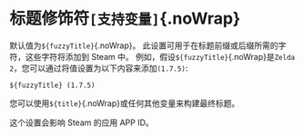 # 标题修饰符`[支持变量]`{.noWrap}

默认值为`${fuzzyTitle}`{.noWrap}。 此设置可用于在标题前缀或后缀所需的字符，这些字符将添加到 Steam 中。 例如，假设`${fuzzyTitle}`{.noWrap}是`Zelda 2`，您可以通过将值设置为以下内容来添加`(1.7.5)`:
```
${fuzzyTitle} (1.7.5)
```
您可以使用`${title}`{.noWrap}或任何其他变量来构建最终标题。

这个设置会影响 Steam 的应用 APP ID。
